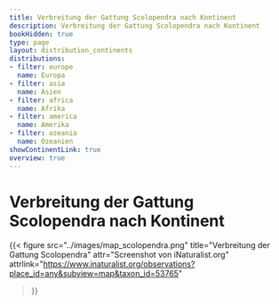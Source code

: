 ```yaml
---
title: Verbreitung der Gattung Scolopendra nach Kontinent
description: Verbreitung der Gattung Scolopendra nach Kontinent
bookHidden: true
type: page
layout: distribution_continents
distributions:
- filter: europe
  name: Europa
- filter: asia
  name: Asien
- filter: africa
  name: Afrika
- filter: america
  name: Amerika
- filter: ozeania
  name: Ozeanien
showContinentLink: true
overview: true
---
```


# Verbreitung der Gattung Scolopendra nach Kontinent

{{< figure 
    src="../images/map_scolopendra.png"
    title="Verbreitung der Gattung Scolopendra"
    attr="Screenshot von iNaturalist.org"
    attrlink="https://www.inaturalist.org/observations?place_id=any&subview=map&taxon_id=53765"
>}}